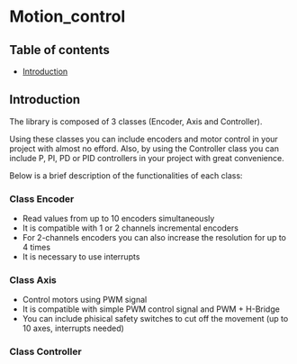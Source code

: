 # Motion_control

## Table of contents
* [Introduction](#Introduction)

## Introduction

The library is composed of 3 classes (Encoder, Axis and Controller).

Using these classes you can include encoders and motor control in your project with almost no efford. Also, by using the Controller class you can include P, PI, PD or PID controllers in your project with great convenience.

Below is a brief description of the functionalities of each class:

### Class Encoder

* Read values from up to 10 encoders simultaneously
* It is compatible with 1 or 2 channels incremental encoders
* For 2-channels encoders you can also increase the resolution for up to 4 times
* It is necessary to use interrupts

### Class Axis

* Control motors using PWM signal
* It is compatible with simple PWM control signal and PWM + H-Bridge
* You can include phisical safety switches to cut off the movement (up to 10 axes, interrupts needed)

### Class Controller
